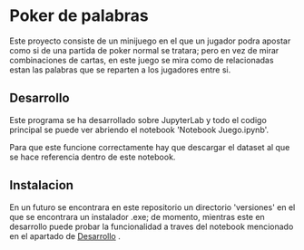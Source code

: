 # Poker de palabras
Este proyecto consiste de un minijuego en el que un jugador podra apostar como si
de una partida de poker normal se tratara; pero en vez de mirar combinaciones de cartas,
en este juego se mira como de relacionadas estan las palabras que se reparten a los
jugadores entre si.

## Desarrollo
Este programa se ha desarrollado sobre JupyterLab y todo el codigo principal se puede ver abriendo el notebook 'Notebook Juego.ipynb'.

Para que este funcione correctamente hay que descargar el dataset al que se hace referencia dentro de este notebook.

## Instalacion
En un futuro se encontrara en este repositorio un directorio 'versiones' en el que se encontrara un instalador .exe; de momento, mientras este en desarrollo puede probar
la funcionalidad a traves del notebook mencionado en el apartado de [Desarrollo](#Desarrollo)
.
